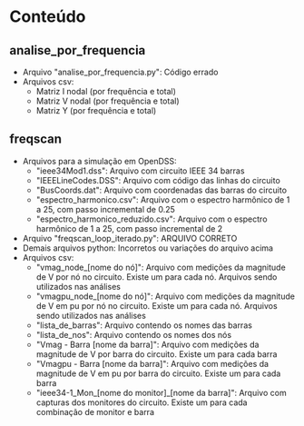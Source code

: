 # Conteúdo
## analise_por_frequencia
- Arquivo "analise_por_frequencia.py": Código errado
- Arquivos csv:
  - Matriz I nodal (por frequência e total)
  - Matriz V nodal (por frequência e total)
  - Matriz Y (por frequência e total)

## freqscan
- Arquivos para a simulação em OpenDSS:
  - "ieee34Mod1.dss": Arquivo com circuito IEEE 34 barras
  - "IEEELineCodes.DSS": Arquivo com código das linhas do circuito
  - "BusCoords.dat": Arquivo com coordenadas das barras do circuito
  - "espectro_harmonico.csv": Arquivo com o espectro harmônico de 1 a 25, com passo incremental de 0.25
  - "espectro_harmonico_reduzido.csv": Arquivo com o espectro harmônico de 1 a 25, com passo incremental de 2
- Arquivo "freqscan_loop_iterado.py": ARQUIVO CORRETO
- Demais arquivos python: Incorretos ou variações do arquivo acima
- Arquivos csv:
  - "vmag_node_[nome do nó]": Arquivo com medições da magnitude de V por nó no circuito. Existe um para cada nó. Arquivos sendo utilizados nas análises
  - "vmagpu_node_[nome do nó]": Arquivo com medições da magnitude de V em pu por nó no circuito. Existe um para cada nó. Arquivos sendo utilizados nas análises
  - "lista_de_barras": Arquivo contendo os nomes das barras
  - "lista_de_nos": Arquivo contendo os nomes dos nós
  - "Vmag - Barra  [nome da barra]": Arquivo com medições da magnitude de V por barra do circuito. Existe um para cada barra
  - "Vmagpu - Barra  [nome da barra]": Arquivo com medições da magnitude de V em pu por barra do circuito. Existe um para cada barra
  - "ieee34-1_Mon_[nome do monitor]_[nome da barra]": Arquivo com capturas dos monitores do circuito. Existe um para cada combinação de monitor e barra